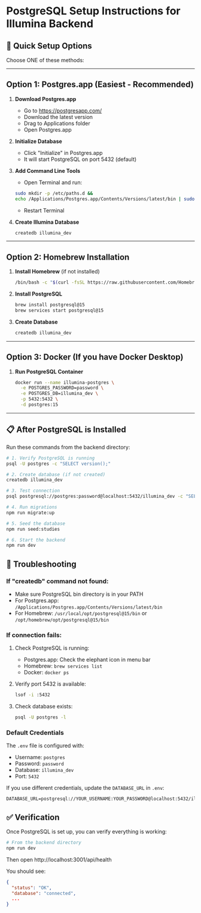 # PostgreSQL Setup Instructions for Illumina Backend

## 🚀 Quick Setup Options

Choose ONE of these methods:

---

## Option 1: Postgres.app (Easiest - Recommended)

1. **Download Postgres.app**
   - Go to https://postgresapp.com/
   - Download the latest version
   - Drag to Applications folder
   - Open Postgres.app

2. **Initialize Database**
   - Click "Initialize" in Postgres.app
   - It will start PostgreSQL on port 5432 (default)

3. **Add Command Line Tools**
   - Open Terminal and run:
   ```bash
   sudo mkdir -p /etc/paths.d &&
   echo /Applications/Postgres.app/Contents/Versions/latest/bin | sudo tee /etc/paths.d/postgresapp
   ```
   - Restart Terminal

4. **Create Illumina Database**
   ```bash
   createdb illumina_dev
   ```

---

## Option 2: Homebrew Installation

1. **Install Homebrew** (if not installed)
   ```bash
   /bin/bash -c "$(curl -fsSL https://raw.githubusercontent.com/Homebrew/install/HEAD/install.sh)"
   ```

2. **Install PostgreSQL**
   ```bash
   brew install postgresql@15
   brew services start postgresql@15
   ```

3. **Create Database**
   ```bash
   createdb illumina_dev
   ```

---

## Option 3: Docker (If you have Docker Desktop)

1. **Run PostgreSQL Container**
   ```bash
   docker run --name illumina-postgres \
     -e POSTGRES_PASSWORD=password \
     -e POSTGRES_DB=illumina_dev \
     -p 5432:5432 \
     -d postgres:15
   ```

---

## 📋 After PostgreSQL is Installed

Run these commands from the backend directory:

```bash
# 1. Verify PostgreSQL is running
psql -U postgres -c "SELECT version();"

# 2. Create database (if not created)
createdb illumina_dev

# 3. Test connection
psql postgresql://postgres:password@localhost:5432/illumina_dev -c "SELECT NOW();"

# 4. Run migrations
npm run migrate:up

# 5. Seed the database
npm run seed:studies

# 6. Start the backend
npm run dev
```

## 🔧 Troubleshooting

### If "createdb" command not found:
- Make sure PostgreSQL bin directory is in your PATH
- For Postgres.app: `/Applications/Postgres.app/Contents/Versions/latest/bin`
- For Homebrew: `/usr/local/opt/postgresql@15/bin` or `/opt/homebrew/opt/postgresql@15/bin`

### If connection fails:
1. Check PostgreSQL is running:
   - Postgres.app: Check the elephant icon in menu bar
   - Homebrew: `brew services list`
   - Docker: `docker ps`

2. Verify port 5432 is available:
   ```bash
   lsof -i :5432
   ```

3. Check database exists:
   ```bash
   psql -U postgres -l
   ```

### Default Credentials
The `.env` file is configured with:
- Username: `postgres`
- Password: `password`
- Database: `illumina_dev`
- Port: `5432`

If you use different credentials, update the `DATABASE_URL` in `.env`:
```
DATABASE_URL=postgresql://YOUR_USERNAME:YOUR_PASSWORD@localhost:5432/illumina_dev
```

## ✅ Verification

Once PostgreSQL is set up, you can verify everything is working:

```bash
# From the backend directory
npm run dev
```

Then open http://localhost:3001/api/health

You should see:
```json
{
  "status": "OK",
  "database": "connected",
  ...
}
```
